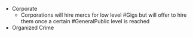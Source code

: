 - Corporate
	- Corporations will hire mercs for low level #Gigs but will offer to hire them once a certain #GeneralPublic level is reached
- Organized Crime